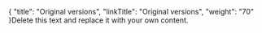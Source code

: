 {
    "title": "Original versions",
    "linkTitle": "Original versions",
    "weight": "70"
}Delete this text and replace it with your own content.

